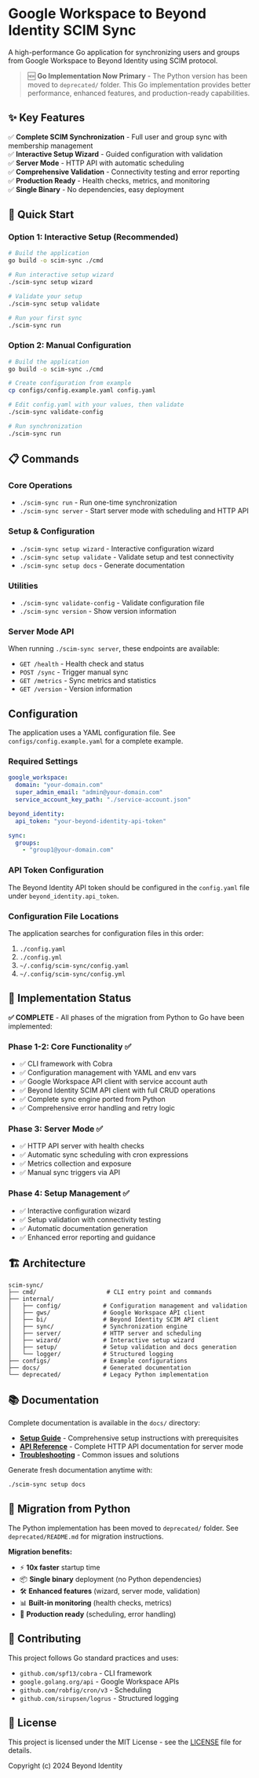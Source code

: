 # Google Workspace to Beyond Identity SCIM Sync

A high-performance Go application for synchronizing users and groups from Google Workspace to Beyond Identity using SCIM protocol.

> 🆕 **Go Implementation Now Primary** - The Python version has been moved to `deprecated/` folder. This Go implementation provides better performance, enhanced features, and production-ready capabilities.

## ✨ Key Features

✅ **Complete SCIM Synchronization** - Full user and group sync with membership management  
✅ **Interactive Setup Wizard** - Guided configuration with validation  
✅ **Server Mode** - HTTP API with automatic scheduling  
✅ **Comprehensive Validation** - Connectivity testing and error reporting  
✅ **Production Ready** - Health checks, metrics, and monitoring  
✅ **Single Binary** - No dependencies, easy deployment

## 🚀 Quick Start

### Option 1: Interactive Setup (Recommended)

```bash
# Build the application
go build -o scim-sync ./cmd

# Run interactive setup wizard
./scim-sync setup wizard

# Validate your setup
./scim-sync setup validate

# Run your first sync
./scim-sync run
```

### Option 2: Manual Configuration

```bash
# Build the application
go build -o scim-sync ./cmd

# Create configuration from example
cp configs/config.example.yaml config.yaml

# Edit config.yaml with your values, then validate
./scim-sync validate-config

# Run synchronization
./scim-sync run
```

## 📋 Commands

### Core Operations
- `./scim-sync run` - Run one-time synchronization
- `./scim-sync server` - Start server mode with scheduling and HTTP API

### Setup & Configuration  
- `./scim-sync setup wizard` - Interactive configuration wizard
- `./scim-sync setup validate` - Validate setup and test connectivity
- `./scim-sync setup docs` - Generate documentation

### Utilities
- `./scim-sync validate-config` - Validate configuration file
- `./scim-sync version` - Show version information

### Server Mode API
When running `./scim-sync server`, these endpoints are available:
- `GET /health` - Health check and status
- `POST /sync` - Trigger manual sync
- `GET /metrics` - Sync metrics and statistics
- `GET /version` - Version information

## Configuration

The application uses a YAML configuration file. See `configs/config.example.yaml` for a complete example.

### Required Settings

```yaml
google_workspace:
  domain: "your-domain.com"
  super_admin_email: "admin@your-domain.com"
  service_account_key_path: "./service-account.json"

beyond_identity:
  api_token: "your-beyond-identity-api-token"

sync:
  groups:
    - "group1@your-domain.com"
```

### API Token Configuration

The Beyond Identity API token should be configured in the `config.yaml` file under `beyond_identity.api_token`.

### Configuration File Locations

The application searches for configuration files in this order:
1. `./config.yaml`
2. `./config.yml`
3. `~/.config/scim-sync/config.yaml`
4. `~/.config/scim-sync/config.yml`

## 🎯 Implementation Status

**✅ COMPLETE** - All phases of the migration from Python to Go have been implemented:

### Phase 1-2: Core Functionality ✅
- ✅ CLI framework with Cobra
- ✅ Configuration management with YAML and env vars
- ✅ Google Workspace API client with service account auth
- ✅ Beyond Identity SCIM API client with full CRUD operations
- ✅ Complete sync engine ported from Python
- ✅ Comprehensive error handling and retry logic

### Phase 3: Server Mode ✅
- ✅ HTTP API server with health checks
- ✅ Automatic sync scheduling with cron expressions
- ✅ Metrics collection and exposure
- ✅ Manual sync triggers via API

### Phase 4: Setup Management ✅
- ✅ Interactive configuration wizard
- ✅ Setup validation with connectivity testing
- ✅ Automatic documentation generation
- ✅ Enhanced error reporting and guidance

## 🏗️ Architecture

```
scim-sync/
├── cmd/                    # CLI entry point and commands
├── internal/
│   ├── config/            # Configuration management and validation
│   ├── gws/               # Google Workspace API client
│   ├── bi/                # Beyond Identity SCIM API client  
│   ├── sync/              # Synchronization engine
│   ├── server/            # HTTP server and scheduling
│   ├── wizard/            # Interactive setup wizard
│   ├── setup/             # Setup validation and docs generation
│   └── logger/            # Structured logging
├── configs/               # Example configurations
├── docs/                  # Generated documentation
└── deprecated/            # Legacy Python implementation
```

## 📚 Documentation

Complete documentation is available in the `docs/` directory:

- **[Setup Guide](docs/SETUP.md)** - Comprehensive setup instructions with prerequisites
- **[API Reference](docs/API.md)** - Complete HTTP API documentation for server mode  
- **[Troubleshooting](docs/TROUBLESHOOTING.md)** - Common issues and solutions

Generate fresh documentation anytime with:
```bash
./scim-sync setup docs
```

## 🔄 Migration from Python

The Python implementation has been moved to `deprecated/` folder. See `deprecated/README.md` for migration instructions.

**Migration benefits:**
- ⚡ **10x faster** startup time
- 📦 **Single binary** deployment (no Python dependencies)
- 🛠️ **Enhanced features** (wizard, server mode, validation)
- 📊 **Built-in monitoring** (health checks, metrics)
- 🚀 **Production ready** (scheduling, error handling)

## 🤝 Contributing

This project follows Go standard practices and uses:
- `github.com/spf13/cobra` - CLI framework
- `google.golang.org/api` - Google Workspace APIs  
- `github.com/robfig/cron/v3` - Scheduling
- `github.com/sirupsen/logrus` - Structured logging

## 📄 License

This project is licensed under the MIT License - see the [LICENSE](LICENSE) file for details.

Copyright (c) 2024 Beyond Identity